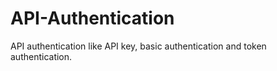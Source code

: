 # API-Authentication
API authentication like API key, basic authentication and token authentication. 
